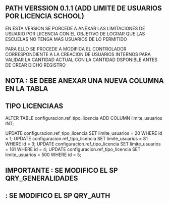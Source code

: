 ## PATH VERSSION 0.1.1 (ADD LIMITE DE USUARIOS POR LICENCIA SCHOOL)

EN ESTA VERSION SE PORCEDE A ANEXAR LAS LIMITACIONES DE USUARIO POR LIICENCIA
CON EL OBJETIVO DE LOGRAR QUE LAS ESCUELAS NO TENGA 
MAS USUARIOS DE LO PERMITIDO

PARA ELLO SE PROCEDE A MODIFICA EL CONTROLADOR CORRESPONDIENTE
A LA CREACION DE USUARIOS INTERNOS PARA VALIDAR LA CANTIDAD ACTUAL
CON LA CANTIDAD DSPONIBLE ANTES DE CREAR DICHO REGISTRO

## NOTA : SE DEBE ANEXAR UNA NUEVA COLUMNA EN LA TABLA 
## TIPO LICENCIAAS

ALTER TABLE configuracion.ref_tipo_licencia
ADD COLUMN limite_usuarios INT;

UPDATE configuracion.ref_tipo_licencia SET limite_usuarios = 20 WHERE id = 1;
UPDATE configuracion.ref_tipo_licencia SET limite_usuarios = 81 WHERE id = 3;
UPDATE configuracion.ref_tipo_licencia SET limite_usuarios = 161 WHERE id = 4;
UPDATE configuracion.ref_tipo_licencia SET limite_usuarios = 500 WHERE id = 5;

## IMPORTANTE : SE MODIFICO EL SP QRY_GENERALIDADES
##            : SE MODIFICO EL SP QRY_AUTH  


